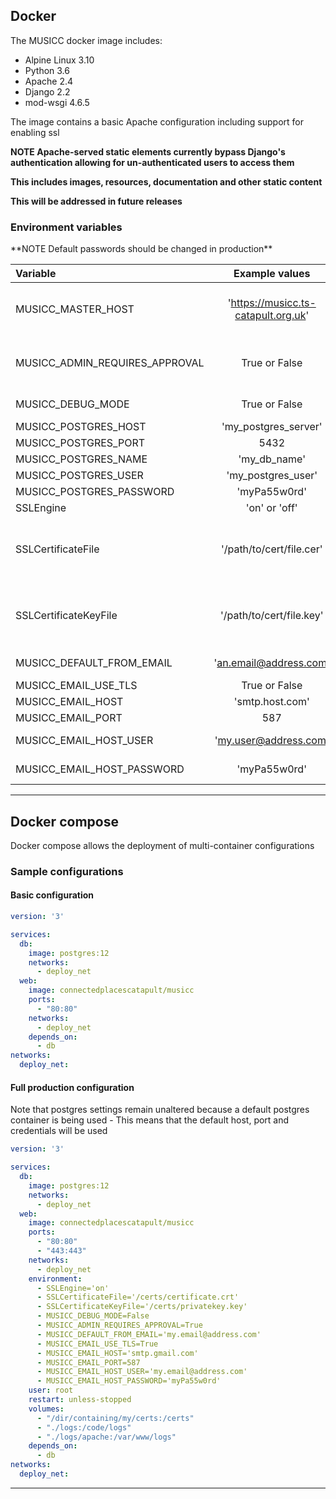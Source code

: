 ## Docker

The MUSICC docker image includes:

* Alpine Linux 3.10  
* Python 3.6
* Apache 2.4
* Django 2.2
* mod-wsgi 4.6.5

The image contains a basic Apache configuration including support for enabling ssl

**NOTE Apache-served static elements currently bypass Django's authentication allowing for un-authenticated users to access them**

**This includes images, resources, documentation and other static content**

**This will be addressed in future releases**


<h3>Environment variables</h3>
**NOTE Default passwords should be changed in production**

| Variable                       |           Example values            | Default                             |                                                                                                                                                                      Description |
| :----------------------------- | :---------------------------------: | ----------------------------------- | -------------------------------------------------------------------------------------------------------------------------------------------------------------------------------: |
| MUSICC_MASTER_HOST             | 'https://musicc.ts-catapult.org.uk' | 'https://musicc.ts-catapult.org.uk' |                                                                                                The musicc system to use as the master system for the purposes of synchronisation |
| MUSICC_ADMIN_REQUIRES_APPROVAL |            True or False            | False                               |                                                                                            Whether MUSICC admins should be allowed to perform actions without requiring approval |
| MUSICC_DEBUG_MODE              |            True or False            | False                               |                                                                                                                                             Enables/Disables Django's debug mode |
| MUSICC_POSTGRES_HOST           |        'my_postgres_server'         | 'localhost'                         |                                                                                                      See [Django HOST](https://docs.djangoproject.com/en/2.2/ref/settings/#host) |
| MUSICC_POSTGRES_PORT           |                5432                 | 5432                                |                                                                                                      See [Django PORT](https://docs.djangoproject.com/en/2.2/ref/settings/#port) |
| MUSICC_POSTGRES_NAME           |            'my_db_name'             | 'postgres'                          |                                                                                                      See [Django NAME](https://docs.djangoproject.com/en/2.2/ref/settings/#name) |
| MUSICC_POSTGRES_USER           |         'my_postgres_user'          | 'postgres'                          |                                                                                                      See [Django USER](https://docs.djangoproject.com/en/2.2/ref/settings/#user) |
| MUSICC_POSTGRES_PASSWORD       |            'myPa55w0rd'             | 'postgres'                          |                                                                                              See [Django PASSWORD](https://docs.djangoproject.com/en/2.2/ref/settings/#password) |
| SSLEngine                      |            'on' or 'off'            | 'off'                               |                                                                                         see [Apache SSLEngine](https://httpd.apache.org/docs/current/mod/mod_ssl.html#sslengine) |
| SSLCertificateFile             |      '/path/to/cert/file.cer'       | ''                                  |       see [Apache SSLCertificateFile](https://httpd.apache.org/docs/current/mod/mod_ssl.html#sslcertificatefile) Certificate directory must be implemented using shared volumes. |
| SSLCertificateKeyFile          |      '/path/to/cert/file.key'       | ''                                  | see [Apache SSLCertificateKeyFile](https://httpd.apache.org/docs/current/mod/mod_ssl.html#SSLCertificateKeyFile) Certificate directory must be implemented using shared volumes. |
| MUSICC_DEFAULT_FROM_EMAIL      |       'an.email@address.com'        | 'webmaster@localhost'               |                                                                          see [Django DEFAULT_FROM_EMAIL](https://docs.djangoproject.com/en/2.2/ref/settings/#default-from-email) |
| MUSICC_EMAIL_USE_TLS           |            True or False            | False                               |                                                                                          See [Django USE_TLS](https://docs.djangoproject.com/en/2.2/ref/settings/#email-use-tls) |
| MUSICC_EMAIL_HOST              |           'smtp.host.com'           | 'locahost'                          |                                                                                          See [Django EMAIL_HOST](https://docs.djangoproject.com/en/2.2/ref/settings/#email-host) |
| MUSICC_EMAIL_PORT              |                 587                 | 25                                  |                                                                                          See [Django EMAIL_PORT](https://docs.djangoproject.com/en/2.2/ref/settings/#email-port) |
| MUSICC_EMAIL_HOST_USER         |        'my.user@address.com'        | ''                                  |                                                                                See [Django EMAIL_HOST_USER](https://docs.djangoproject.com/en/2.2/ref/settings/#email-host-user) |
| MUSICC_EMAIL_HOST_PASSWORD     |            'myPa55w0rd'             | ''                                  |                                                                        See [Django EMAIL_HOST_PASSWORD](https://docs.djangoproject.com/en/2.2/ref/settings/#email-host-password) |

---


## Docker compose
Docker compose allows the deployment of multi-container configurations

<h3>Sample configurations</h3>

<h4>Basic configuration</h4>

```yml
version: '3'

services:
  db:
    image: postgres:12
    networks:
      - deploy_net
  web:
    image: connectedplacescatapult/musicc
    ports:
      - "80:80"
    networks:
      - deploy_net
    depends_on:
      - db
networks:
  deploy_net:
```

<h4>Full production configuration</h4>
Note that postgres settings remain unaltered because a default postgres container is being used - This means that the default host, port and credentials will be used

```yml
version: '3'

services:
  db:
    image: postgres:12
    networks:
      - deploy_net
  web:
    image: connectedplacescatapult/musicc
    ports:
      - "80:80"
      - "443:443"
    networks:
      - deploy_net
    environment:
      - SSLEngine='on'
      - SSLCertificateFile='/certs/certificate.crt'
      - SSLCertificateKeyFile='/certs/privatekey.key'
      - MUSICC_DEBUG_MODE=False
      - MUSICC_ADMIN_REQUIRES_APPROVAL=True
      - MUSICC_DEFAULT_FROM_EMAIL='my.email@address.com'
      - MUSICC_EMAIL_USE_TLS=True
      - MUSICC_EMAIL_HOST='smtp.gmail.com'
      - MUSICC_EMAIL_PORT=587
      - MUSICC_EMAIL_HOST_USER='my.email@address.com'
      - MUSICC_EMAIL_HOST_PASSWORD='myPa55w0rd'
    user: root
    restart: unless-stopped
    volumes:
      - "/dir/containing/my/certs:/certs"
      - "./logs:/code/logs"
      - "./logs/apache:/var/www/logs"
    depends_on:
      - db
networks:
  deploy_net:
```


---